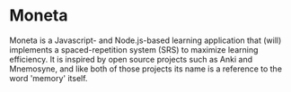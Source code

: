 # Moneta

Moneta is a Javascript- and Node.js-based learning application that (will) implements a spaced-repetition system (SRS) to maximize learning efficiency. It is inspired by open source projects such as Anki and Mnemosyne, and like both of those projects its name is a reference to the word 'memory' itself. 
